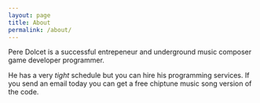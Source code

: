 ```yaml
---
layout: page
title: About
permalink: /about/
---
```


Pere Dolcet is a successful entrepeneur and underground music composer game developer programmer.

He has a very *tight* schedule but you can hire his programming services. If you send an email today you can get a free
chiptune music song version of the code.